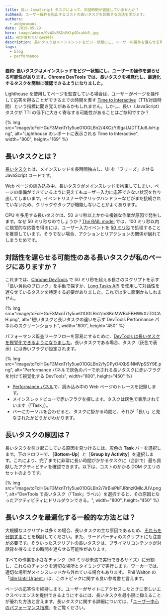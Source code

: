 ```yaml
---
title: 長い JavaScript タスクによって、対話時間が遅延していませんか？
subhead: ユーザー操作を阻止するコストの高いタスクを診断する方法を学びます。
authors:
  - addyosmani
date: 2019-05-29
hero: image/admin/QvWXvBSXsRKtpGOcakb5.jpg
alt: 砂が落ちている砂時計
description: 長いタスクはメインスレッドをビジー状態にし、ユーザーの操作を遅らせる可能性があります。Chrome DevTools では、長いタスクを視覚化し、最適化するタスクを簡単に確認できるようになりました。
tags:
  - blog
  - performance
---
```


**要約: 長いタスクはメインスレッドをビジー状態にし、ユーザーの操作を遅らせる可能性があります。Chrome DevTools では、長いタスクを視覚化し、最適化するタスクを簡単に確認できるようになりました。**

Lighthouse を使用してページを監査している場合は、ユーザーがページを操作して応答を得ることができるまでの時間を表す [Time to Interactive](/interactive)（TTI/対話時間）という指標に聞き覚えがあるかもしれません。しかし、長い（JavaScript）タスクが  TTI の低下に大きく寄与する可能性があることはご存知ですか？

{% Img src="image/tcFciHGuF3MxnTr1y5ue01OGLBn2/4XCzYI9gaUJDTTJu9JxH.png", alt="Lighthouse のレポートに表示される Time to Interactive", width="800", height="169" %}

## 長いタスクとは？

[長いタスク](https://developer.mozilla.org/docs/Web/API/Long_Tasks_API)とは、メインスレッドを長時間独占し、UI を「フリーズ」させる JavaScript コードです。

Web ページの読み込み中、長いタスクがメインスレッドを拘束してしまい、ページの準備ができているように見えてもユーザー入力に応答できない状況を作り出してしまいます。イベントリスナーやクリックハンドラーなどがまだ接続されていないため、クリックやタップが機能しないことがよくあります。

CPU を多用する長いタスクは、50 ミリ秒以上かかる複雑な作業が原因で発生します。なぜ 50 ミリ秒なのでしょうか？[The RAIL model](https://developers.google.com/web/fundamentals/performance/rail) では、100 ミリ秒以内に視覚的な応答を得るには、ユーザー入力イベントを [50 ミリ秒](https://developers.google.com/web/fundamentals/performance/rail#response)で処理することを推奨しています。そうでない場合、アクションとリアクションの関係が崩れてしまうためです。

## 対話性を遅らせる可能性のある長いタスクが私のページにありますか？

これまでは、[Chrome DevTools](https://developers.google.com/web/tools/chrome-devtools/) で 50 ミリ秒を超える長さのスクリプトを示す「長い黄色のブロック」を手動で探すか、[Long Tasks API](https://calendar.perfplanet.com/2017/tracking-cpu-with-long-tasks-api/) を使用して対話性を遅らせているタスクを特定する必要がありました。これでは少し面倒かもしれません。

{% Img src="image/tcFciHGuF3MxnTr1y5ue01OGLBn2/mSKnMWBcEBHWkXzTGCAH.png", alt="短いタスクと長いタスクの違いを示す DevTools Performance パネルのスクリーンショット", width="800", height="450" %}

パフォーマンス監査ワークフローを容易にするために、[DevTools は長いタスクを視覚化できるようになりました](https://developers.google.com/web/updates/2019/03/devtools#longtasks)。長いタスクである場合、タスク（灰色で表示）には赤いフラグが設定されます。

{% Img src="image/tcFciHGuF3MxnTr1y5ue01OGLBn2/fyDPyO4XbSINMVpSSY9E.png", alt="Performance パネルで灰色のバーで示される長いタスクに赤いフラグを付けて視覚化する DevTools", width="800", height="450" %}

- [Performance パネル](https://developers.google.com/web/tools/chrome-devtools/evaluate-performance/)で、読み込み中の Web ページのトレースを記録します。
- メインスレッドビューで赤いフラグを探します。タスクは灰色で表示されています（「Task」）。
- バーにカーソルを合わせると、タスクに掛かる時間と、それが「長い」と見なされたかどうかがわかります。

## 長いタスクの原因は？

長いタスクを引き起こしている原因を見つけるには、灰色の **Task** バーを選択します。下のドロワーで、［**Bottom-Up**］と［**Group by Activity**］を選択します。これにより、完了までに非常に長い時間がかかるタスクに（合計で）最も貢献したアクティビティを確認できます。以下は、コストのかかる DOM クエリのセットのようです。

{% Img src="image/tcFciHGuF3MxnTr1y5ue01OGLBn2/7irBiePkFJRmzKMlcJUV.png", alt="DevTools で長いタスク（「Task」ラベル）を選択すると、その原因となったアクティビティにドリルダウンできる。", width="800", height="450" %}

## 長いタスクを最適化する一般的な方法とは？

大規模なスクリプトは多くの場合、長いタスクの主な原因であるため、[それらを分割する](/reduce-javascript-payloads-with-code-splitting)ことを検討してください。また、サードパーティのスクリプトにも注意が必要です。そういったスクリプトの長いタスクは、プライマリコンテンツが対話背を得るまでの時間を遅らせる可能性があります。

すべての作業を小さなチャンク（50 ミリ秒未満で実行できるサイズ）に分割し、これらのチャンクを適切な場所とタイミングで実行します。ワーカーでは、適切な場所がメインスレッドから外れている場合もあります。 Phil Walton の「[Idle Until Urgent](https://philipwalton.com/articles/idle-until-urgent/)」は、このトピックに関する良い参考書と言えます。

ページの応答性を維持します。ユーザーがサイトにアクセスしたときに楽しいエクスペリエンスを提供できるようにするには、長いタスクを最小限に抑えることが優れた方法と言えます。長いタスクに関する詳細については、「[ユーザー中心のパフォーマンス指標](https://developers.google.com/web/fundamentals/performance/user-centric-performance-metrics#tracking_long_tasks)」をご覧ください。
